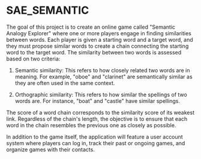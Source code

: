 # SAE_SEMANTIC
The goal of this project is to create an online game called "Semantic Analogy Explorer" where one or more players engage in finding similarities between words. Each player is given a starting word and a target word, and they must propose similar words to create a chain connecting the starting word to the target word. The similarity between two words is assessed based on two criteria:

1. Semantic similarity: This refers to how closely related two words are in meaning. For example, "oboe" and "clarinet" are semantically similar as they are often used in the same context.

2. Orthographic similarity: This refers to how similar the spellings of two words are. For instance, "boat" and "castle" have similar spellings.

The score of a word chain corresponds to the similarity score of its weakest link. Regardless of the chain's length, the objective is to ensure that each word in the chain resembles the previous one as closely as possible.

In addition to the game itself, the application will feature a user account system where players can log in, track their past or ongoing games, and organize games with their contacts.
